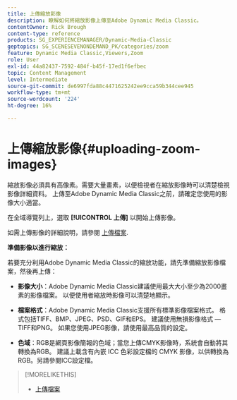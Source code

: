 ```yaml
---
title: 上傳縮放影像
description: 瞭解如何將縮放影像上傳至Adobe Dynamic Media Classic。
contentOwner: Rick Brough
content-type: reference
products: SG_EXPERIENCEMANAGER/Dynamic-Media-Classic
geptopics: SG_SCENESEVENONDEMAND_PK/categories/zoom
feature: Dynamic Media Classic,Viewers,Zoom
role: User
exl-id: 44a82437-7592-484f-b45f-17ed1f6efbec
topic: Content Management
level: Intermediate
source-git-commit: de6997fda88c4471625242ee9cca59b344cee945
workflow-type: tm+mt
source-wordcount: '224'
ht-degree: 16%

---
```


# 上傳縮放影像{#uploading-zoom-images}

縮放影像必須具有高像素。需要大量畫素，以便檢視者在縮放影像時可以清楚檢視影像詳細資料。 上傳至Adobe Dynamic Media Classic之前，請確定您使用的影像大小適當。

在全域導覽列上，選取 **[!UICONTROL 上傳]** 以開始上傳影像。

如需上傳影像的詳細說明，請參閱 [上傳檔案](uploading-files.md#uploading_files).

**準備影像以進行縮放：**

若要充分利用Adobe Dynamic Media Classic的縮放功能，請先準備縮放影像檔案，然後再上傳：

* **影像大小**：Adobe Dynamic Media Classic建議使用最大大小至少為2000畫素的影像檔案。 以便使用者縮放時影像可以清楚地顯示。

* **檔案格式**：Adobe Dynamic Media Classic支援所有標準影像檔案格式。 格式包括TIFF、BMP、JPEG、PSD、GIF和EPS。 建議使用無損影像格式 — TIFF和PNG。 如果您使用JPEG影像，請使用最高品質的設定。

* **色域**：RGB是網頁影像簡報的色域；當您上傳CMYK影像時，系統會自動將其轉換為RGB。 建議上載含有內嵌 ICC 色彩設定檔的 CMYK 影像，以供轉換為 RGB。另請參閱ICC設定檔。

>[!MORELIKETHIS]
>
>* [上傳檔案](uploading-files.md#uploading_files)
